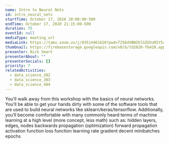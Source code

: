 ```yaml
---
name: Intro to Neural Nets
id: intro_neural_nets
startTime: October 17, 2020 20:00:00-500
endTime: October 17, 2020 21:15:00-500
duration: 75
eventId: null
mediaType: meeting_url
mediaLink: https://tamu.zoom.us/j/93514461626?pwd=T256dXBNZklGZGhuM1Y5cUYyMDhGQT09
thumbnail: https://firebasestorage.googleapis.com/v0/b/td2020-fb428.appspot.com/o/image%20(5).png?alt=media&token=f4fc131a-8e0c-4b81-9e6e-3c7992a18167
presenter: Nick Smart
presenterAbout: ""
presenterSocials: []
priority: 7
relatedActivities:
  - data_science_202
  - data_science_303
  - data_science_404
---
```


You’ll walk away from this workshop with the basics of neural networks. You’ll be able to get your hands dirty with some of the software tools that are used to build neural networks like sklearn/keras/tensorflow. Additionally, you’ll become comfortable with many commonly heard terms of machine learning at a high level (more concept, less math) such as:
hidden layers, edges, nodes
backwards propagation (optimization)
forward propagation
activation function
loss function
learning rate
gradient decent
minibatches
epochs
